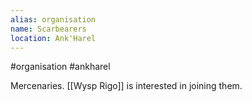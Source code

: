 ```yaml
---
alias: organisation
name: Scarbearers
location: Ank'Harel
---
```

#organisation #ankharel 

Mercenaries. [[Wysp Rigo]] is interested in joining them.